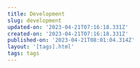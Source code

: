 ```yaml
---
title: Development
slug: development
updated-on: '2023-04-21T07:16:18.331Z'
created-on: '2023-04-21T07:16:18.331Z'
published-on: '2023-04-21T08:01:04.314Z'
layout: '[tags].html'
tags: tags
---
```



